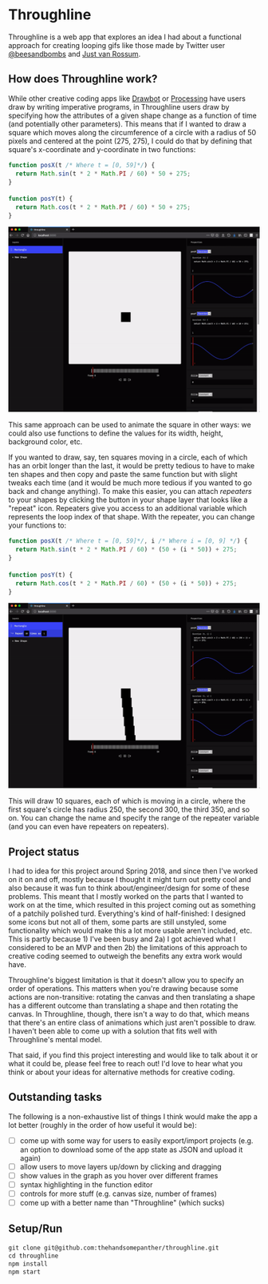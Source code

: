 # Throughline

Throughline is a web app that explores an idea I had about a functional approach for creating looping gifs like those made by Twitter user [@beesandbombs](https://twitter.com/beesandbombs) and [Just van Rossum](https://twitter.com/justvanrossum).

## How does Throughline work?

While other creative coding apps like [Drawbot](http://www.drawbot.com/) or [Processing](https://processing.org/) have users draw by writing imperative programs, in Throughline users draw by specifying how the attributes of a given shape change as a function of time (and potentially other parameters). This means that if I wanted to draw a square which moves along the circumference of a circle with a radius of 50 pixels and centered at the point (275, 275), I could do that by defining that square's x-coordinate and y-coordinate in two functions:

```js
function posX(t /* Where t = [0, 59]*/) {
  return Math.sin(t * 2 * Math.PI / 60) * 50 + 275;
}

function posY(t) {
  return Math.cos(t * 2 * Math.PI / 60) * 50 + 275;
}
```

![](assets/1.gif)

This same approach can be used to animate the square in other ways: we could also use functions to define the values for its width, height, background color, etc.

If you wanted to draw, say, ten squares moving in a circle, each of which has an orbit longer than the last, it would be pretty tedious to have to make ten shapes and then copy and paste the same function but with slight tweaks each time (and it would be much more tedious if you wanted to go back and change anything). To make this easier, you can attach *repeaters* to your shapes by clicking the button in your shape layer that looks like a "repeat" icon. Repeaters give you access to an additional variable which represents the loop index of that shape. With the repeater, you can change your functions to:

```js
function posX(t /* Where t = [0, 59]*/, i /* Where i = [0, 9] */) {
  return Math.sin(t * 2 * Math.PI / 60) * (50 + (i * 50)) + 275;
}

function posY(t) {
  return Math.cos(t * 2 * Math.PI / 60) * (50 + (i * 50)) + 275;
}
```

![](assets/2.gif)

This will draw 10 squares, each of which is moving in a circle, where the first square's circle has radius 250, the second 300, the third 350, and so on. You can change the name and specify the range of the repeater variable (and you can even have repeaters on repeaters).

## Project status

I had to idea for this project around Spring 2018, and since then I've worked on it on and off, mostly because I thought it might turn out pretty cool and also because it was fun to think about/engineer/design for some of these problems. This meant that I mostly worked on the parts that I wanted to work on at the time, which resulted in this project coming out as something of a patchily polished turd. Everything's kind of half-finished: I designed some icons but not all of them, some parts are still unstyled, some functionality which would make this a lot more usable aren't included, etc. This is partly because 1) I've been busy and 2a) I got achieved what I considered to be an MVP and then 2b) the limitations of this approach to creative coding seemed to outweigh the benefits any extra work would have.

Throughline's biggest limitation is that it doesn't allow you to specify an order of operations. This matters when you're drawing because some actions are non-transitive: rotating the canvas and then translating a shape has a different outcome than translating a shape and then rotating the canvas. In Throughline, though, there isn't a way to do that, which means that there's an entire class of animations which just aren't possible to draw. I haven't been able to come up with a solution that fits well with Throughline's mental model.

That said, if you find this project interesting and would like to talk about it or what it could be, please feel free to reach out! I'd love to hear what you think or about your ideas for alternative methods for creative coding.

## Outstanding tasks

The following is a non-exhaustive list of things I think would make the app a lot better (roughly in the order of how useful it would be):

- [ ] come up with some way for users to easily export/import projects (e.g. an option to download some of the app state as JSON and upload it again)
- [ ] allow users to move layers up/down by clicking and dragging
- [ ] show values in the graph as you hover over different frames
- [ ] syntax highlighting in the function editor
- [ ] controls for more stuff (e.g. canvas size, number of frames)
- [ ] come up with a better name than "Throughline" (which sucks)

## Setup/Run
```
git clone git@github.com:thehandsomepanther/throughline.git
cd throughline
npm install
npm start
```
